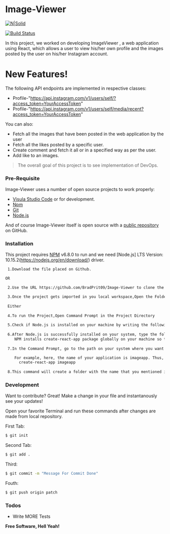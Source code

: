 # Image-Viewer

[![N|Solid](https://i0.wp.com/flixtel.in/wp-content/uploads/2018/02/cropped-mpls-new-1.png?resize=150%2C150)](https://www.upgrad.com/)

[![Build Status](https://travis-ci.org/joemccann/dillinger.svg?branch=master)](https://github.com/BradPrit09/Image-Viewer.git)

In this project, we worked on developing ImageViewer , a web application using React, which allows a user to view his/her own profile and the images posted by the user on his/her Instagram account.
 
# New Features!
The following API endpoints are  implemented in respective classes:

  - Profile-"https://api.instagram.com/v1/users/self/?access_token=YourAccessToken"
  - Profile-"https://api.instagram.com/v1/users/self/media/recent?access_token=YourAccessToken"
  


You can also:
  - Fetch all the images that have been posted in the web application by the user
  - Fetch all the likes posted by a specific user.
  - Create comment and fetch it all or in a specified way as per the user.
  - Add like to an images.



> The overall goal of this project is to see implementation of DevOps.


### Pre-Requisite

Image-Viewer uses a number of open source projects to work properly:

* [Visula Studio Code](https://code.visualstudio.com/download) or for development.
* [Npm](https://www.npmjs.com/get-npm)
* [Git](https://git-scm.com/downloads)
* [Node.js](https://nodejs.org/en/download/)


And of course Image-Viewer itself is open source with a [public repository](https://github.com/BradPrit09/Image-Viewer/) on GitHub.

### Installation

This project  requires [NPM](https://www.npmjs.com/get-npm)  v6.8.0 to run and we need [Node.js] LTS Version: 10.15.2(https://nodejs.org/en/download/) driver.



```sh
 1.Download the file placed on Github.

OR

 2.Use the URL https://github.com/BradPrit09/Image-Viewer to clone the repository on your local machine

 3.Once the project gets imported in you local workspace,Open the Folder using Visual Studio Code for Devlopment purpose
 
 Either
 
 4.To run the Project,Open Command Prompt in the Project Directory
 
 5.Check if Node.js is installed on your machine by writing the following command: node -v
 
 6.After Node.js is successfully installed on your system, type the following command in your Command Prompt: npm i -g create-react-app
    NPM installs create-react-app package globally on your machine so that you can create a React application at any valid path on your system.
 
 7.In the Command Prompt, go to the path on your system where you want to create your application.Create your React application using the create-react-app package that you installed on your machine in the previous step. For this, you would type a command which mentions create-react-app followed by the name of your application.

    For example, here, the name of your application is imageapp. Thus, the command can be written as follows:
      create-react-app imageapp
      
 8.This command will create a folder with the name that you mentioned inside your current path in the Command Prompt. This folder will consist of all the necessary configuration files that you need

```




### Development

Want to contribute? Great!
Make a change in your file and instantanously see your updates!

Open your favorite Terminal and run these commands after changes are made from local repository.

First Tab:
```sh
$ git init
```

Second Tab:
```sh
$ git add .
```

 Third:
```sh
$ git commit -m "Message For Commit Done"
```
Fouth:
```sh
$ git push origin patch
```

### Todos

 - Write MORE Tests
 





**Free Software, Hell Yeah!**

